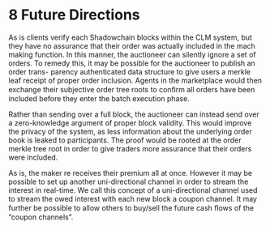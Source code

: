 
# 8 Future Directions

As is clients verify each Shadowchain blocks within the CLM system, but they have no assurance that their order was actually included in the mach making function. In this manner, the auctioneer can silently ignore a set of orders. To remedy this, it may be possible for the auctioneer to publish an order trans- parency authenticated data structure to give users a merkle leaf receipt of proper order inclusion. Agents in the marketplace would then exchange their subjective order tree roots to conﬁrm all orders have been included before they enter the batch execution phase.

Rather than sending over a full block, the auctioneer can instead send over a zero-knowledge argument of proper block validity. This would improve the privacy of the system, as less information about the underlying order book is leaked to participants. The proof would be rooted at the order merkle tree root in order to give traders more assurance that their orders were included.

As is, the maker re receives their premium all at once. However it may be possible to set up another uni-directional channel in order to stream the interest in real-time. We call this concept of a uni-directional channel used to stream the owed interest with each new block a coupon channel. It may further be possible to allow others to buy/sell the future cash ﬂows of the ”coupon channels”.
